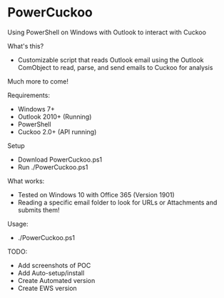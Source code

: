 # PowerCuckoo
Using PowerShell on Windows with Outlook to interact with Cuckoo

What's this?
- Customizable script that reads Outlook email using the Outlook ComObject to read, parse, and send emails to Cuckoo for analysis

Much more to come!

Requirements:
 - Windows 7+
 - Outlook 2010+ (Running)
 - PowerShell
 - Cuckoo 2.0+ (API running)

Setup
 - Download PowerCuckoo.ps1
 - Run ./PowerCuckoo.ps1

What works:
 - Tested on Windows 10 with Office 365 (Version 1901)
 - Reading a specific email folder to look for URLs or Attachments and submits them!

Usage:
 - ./PowerCuckoo.ps1
 
 TODO:
  - Add screenshots of POC
  - Add Auto-setup/install
  - Create Automated version
  - Create EWS version

